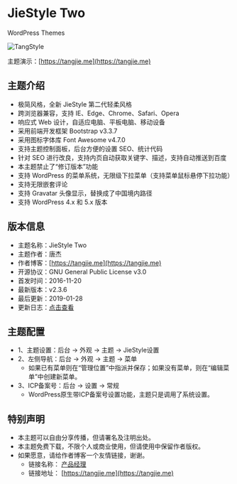 # JieStyle Two

WordPress Themes

![TangStyle](https://tangjie.me/media/themes/JieStyle-Two.jpg)

主题演示：[https://tangjie.me](https://tangjie.me)

## 主题介绍
* 极简风格，全新 JieStyle 第二代轻柔风格
* 跨浏览器兼容，支持 IE、Edge、Chrome、Safari、Opera
* 响应式 Web 设计，自适应电脑、平板电脑、移动设备
* 采用前端开发框架 Bootstrap v3.3.7
* 采用图标字体库 Font Awesome v4.7.0
* 支持主题控制面板，后台方便的设置 SEO、统计代码
* 针对 SEO 进行改良，支持内页自动获取关键字、描述，支持自动推送到百度
* 本主题禁止了“修订版本”功能
* 支持 WordPress 的菜单系统，无限级下拉菜单（支持菜单鼠标悬停下拉功能）
* 支持无限嵌套评论
* 支持 Gravatar 头像显示，替换成了中国境内路径
* 支持 WordPress 4.x 和 5.x 版本

## 版本信息
* 主题名称：JieStyle Two
* 主题作者：唐杰
* 作者博客：[https://tangjie.me](https://tangjie.me)
* 开源协议：GNU General Public License v3.0
* 首发时间：2016-11-20
* 最新版本：v2.3.6
* 最后更新：2019-01-28
* 更新日志：[点击查看](https://gitee.com/Jarvis-Tang/JieStyle-Two/blob/master/CHANGELOG.md)

## 主题配置
* 1、主题设置：后台 -> 外观 -> 主题 -> JieStyle设置
* 2、左侧导航：后台 -> 外观 -> 主题 -> 菜单
    *  如果已有菜单则在“管理位置”中指派并保存；如果没有菜单，则在“编辑菜单”中创建新菜单。
* 3、ICP备案号：后台 -> 设置 -> 常规
    *  WordPress原生带ICP备案号设置功能，主题只是调用了系统设置。

## 特别声明
* 本主题可以自由分享传播，但请署名及注明出处。
* 本主题免费下载，不限个人或商业使用，但请使用中保留作者版权。
* 如果愿意，请给作者博客一个友情链接，谢谢。
    *  链接名称： [产品经理](https://tangjie.me)
    *  链接地址： [https://tangjie.me](https://tangjie.me)
